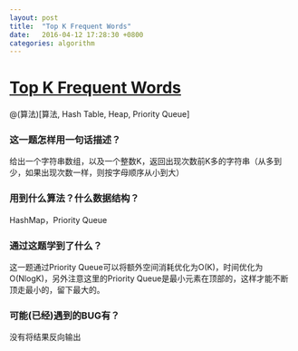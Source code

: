 ```yaml
---
layout: post
title:  "Top K Frequent Words"
date:   2016-04-12 17:28:30 +0800
categories: algorithm
---
```

# [Top K Frequent Words](http://www.lintcode.com/en/problem/top-k-frequent-words/)

@(算法)[算法, Hash Table, Heap, Priority Queue]

### 这一题怎样用一句话描述？

给出一个字符串数组，以及一个整数K，返回出现次数前K多的字符串（从多到少，如果出现次数一样，则按字母顺序从小到大）

### 用到什么算法？什么数据结构？

HashMap，Priority Queue

### 通过这题学到了什么？

这一题通过Priority Queue可以将额外空间消耗优化为O(K)，时间优化为O(NlogK)，另外注意这里的Priority Queue是最小元素在顶部的，这样才能不断顶走最小的，留下最大的。

### 可能(已经)遇到的BUG有？

没有将结果反向输出

